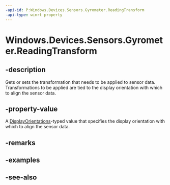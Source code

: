 ----api-id: P:Windows.Devices.Sensors.Gyrometer.ReadingTransform
-api-type: winrt property
---<!-- Property syntaxpublic Windows.Graphics.Display.DisplayOrientations ReadingTransform { get;  set; }--># Windows.Devices.Sensors.Gyrometer.ReadingTransform## -descriptionGets or sets the transformation that needs to be applied to sensor data. Transformations to be applied are tied to the display orientation with which to align the sensor data.## -property-valueA [DisplayOrientations](../windows.graphics.display/displayorientations.md)-typed value that specifies the display orientation with which to align the sensor data.## -remarks## -examples## -see-also